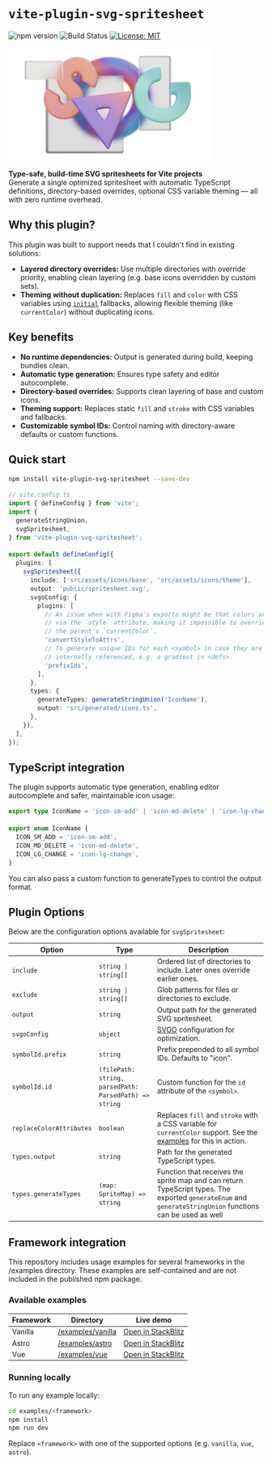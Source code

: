 # `vite-plugin-svg-spritesheet`

![npm version](https://img.shields.io/npm/v/vite-plugin-svg-spritesheet?style=flat) ![Build Status](https://img.shields.io/github/actions/workflow/status/imjasonmiller/vite-plugin-svg-spritesheet/ci.yml?style=flat) [![License: MIT](https://img.shields.io/badge/License-MIT-blue.svg)](https://opensource.org/licenses/MIT)

<img src="https://raw.githubusercontent.com/imjasonmiller/vite-plugin-svg-spritesheet/main/images/logo.png" alt="A playful logo for vite-plugin-svg-spritesheet featuring an S, V and G shape surrounded by glass tiles" width="400"/>

**Type-safe, build-time SVG spritesheets for Vite projects**\
Generate a single optimized spritesheet with automatic TypeScript definitions, directory-based overrides, optional CSS variable theming — all with zero runtime overhead.

## Why this plugin?

This plugin was built to support needs that I couldn't find in existing solutions:

- **Layered directory overrides:** Use multiple directories with override priority, enabling clean layering (e.g. base icons overridden by custom sets).
- **Theming without duplication:** Replaces `fill` and `color` with CSS variables using [`initial`](https://drafts.csswg.org/css-variables/#guaranteed-invalid) fallbacks, allowing flexible theming (like `currentColor`) without duplicating icons.

## Key benefits

- **No runtime dependencies:** Output is generated during build, keeping bundles clean.
- **Automatic type generation:** Ensures type safety and editor autocomplete.
- **Directory-based overrides:** Supports clean layering of base and custom icons.
- **Theming support:** Replaces static `fill` and `stroke` with CSS variables and fallbacks.
- **Customizable symbol IDs:** Control naming with directory-aware defaults or custom functions.

## Quick start

```bash
npm install vite-plugin-svg-spritesheet --save-dev
```

```typescript
// vite.config.ts
import { defineConfig } from 'vite';
import {
  generateStringUnion,
  svgSpritesheet,
} from 'vite-plugin-svg-spritesheet';

export default defineConfig({
  plugins: [
    svgSpritesheet({
      include: ['src/assets/icons/base', 'src/assets/icons/theme'],
      output: 'public/spritesheet.svg',
      svgoConfig: {
        plugins: [
          // An issue when with Figma's exports might be that colors are applied
          // via the `style` attribute, making it impossible to override it with
          // the parent's `currentColor`.
          'convertStyleToAttrs',
          // To generate unique IDs for each <symbol> in case they are
          // internally referenced, e.g. a gradient in <defs>.
          'prefixIds',
        ],
      },
      types: {
        generateTypes: generateStringUnion('IconName'),
        output: 'src/generated/icons.ts',
      },
    }),
  ],
});
```

## TypeScript integration

The plugin supports automatic type generation, enabling editor autocomplete and safer, maintainable icon usage:

```typescript
export type IconName = 'icon-sm-add' | 'icon-md-delete' | 'icon-lg-change';

export enum IconName {
  ICON_SM_ADD = 'icon-sm-add',
  ICON_MD_DELETE = 'icon-md-delete',
  ICON_LG_CHANGE = 'icon-lg-change',
}
```

You can also pass a custom function to generateTypes to control the output format.

## Plugin Options

Below are the configuration options available for `svgSpritesheet`:

| Option                   | Type                                                   | Description                                                                                                                                                |
| ------------------------ | ------------------------------------------------------ | ---------------------------------------------------------------------------------------------------------------------------------------------------------- |
| `include`                | `string \| string[]`                                   | Ordered list of directories to include. Later ones override earlier ones.                                                                                  |
| `exclude`                | `string \| string[]`                                   | Glob patterns for files or directories to exclude.                                                                                                         |
| `output`                 | `string`                                               | Output path for the generated SVG spritesheet.                                                                                                             |
| `svgoConfig`             | `object`                                               | [SVGO](https://svgo.dev/) configuration for optimization.                                                                                                  |
| `symbolId.prefix`        | `string`                                               | Prefix prepended to all symbol IDs. Defaults to "icon".                                                                                                    |
| `symbolId.id`            | `(filePath: string, parsedPath: ParsedPath) => string` | Custom function for the `id` attribute of the `<symbol>`.                                                                                                  |
| `replaceColorAttributes` | `boolean`                                              | Replaces `fill` and `stroke` with a CSS variable for `currentColor` support. See the [examples](#available-examples) for this in action.                   |
| `types.output`           | `string`                                               | Path for the generated TypeScript types.                                                                                                                   |
| `types.generateTypes`    | `(map: SpriteMap) => string`                           | Function that receives the sprite map and can return TypeScript types. The exported `generateEnum` and `generateStringUnion` functions can be used as well |

## Framework integration

This repository includes usage examples for several frameworks in the /examples directory. These examples are self-contained and are not included in the published npm package.

### Available examples

| Framework | Directory                        | Live demo                          |
| --------- | -------------------------------- | ---------------------------------- |
| Vanilla   | [/examples/vanilla][vanilla-dir] | [Open in StackBlitz][vanilla-live] |
| Astro     | [/examples/astro][astro-dir]     | [Open in StackBlitz][astro-live]   |
| Vue       | [/examples/vue][vue-dir]         | [Open in StackBlitz][vue-live]     |

[vanilla-dir]: https://github.com/imjasonmiller/vite-plugin-svg-spritesheet/tree/main/examples/vanilla
[vanilla-live]: https://stackblitz.com/github/imjasonmiller/vite-plugin-svg-spritesheet/tree/main/examples/vanilla
[astro-dir]: https://github.com/imjasonmiller/vite-plugin-svg-spritesheet/tree/main/examples/astro
[astro-live]: https://stackblitz.com/github/imjasonmiller/vite-plugin-svg-spritesheet/tree/main/examples/astro
[vue-dir]: https://github.com/imjasonmiller/vite-plugin-svg-spritesheet/tree/main/examples/vue
[vue-live]: https://stackblitz.com/github/imjasonmiller/vite-plugin-svg-spritesheet/tree/main/examples/vue

### Running locally

To run any example locally:

```bash
cd examples/<framework>
npm install
npm run dev
```

Replace `<framework>` with one of the supported options (e.g. `vanilla`, `vue`, `astro`).
